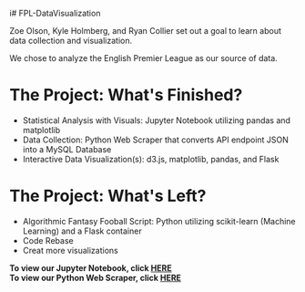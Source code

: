i# FPL-DataVisualization

Zoe Olson, Kyle Holmberg, and Ryan Collier set out a goal to learn about data collection and visualization.

We chose to analyze the English Premier League as our source of data.

<h1>The Project: What's Finished?</h1>
<ul>
<li>Statistical Analysis with Visuals: Jupyter Notebook utilizing pandas and matplotlib</li>
<li>Data Collection: Python Web Scraper that converts API endpoint JSON into a MySQL Database</li>
<li>Interactive Data Visualization(s): d3.js, matplotlib, pandas, and Flask</li>
</ul>

<h1>The Project: What's Left?</h1>
<ul>
<li>Algorithmic Fantasy Fooball Script: Python utilizing scikit-learn (Machine Learning) and a Flask container</li>
<li>Code Rebase</li>
<li>Creat more visualizations</li>
</ul>

<b>To view our Jupyter Notebook, click [HERE](http://nbviewer.jupyter.org/github/kylemh/FPL-Data-Visualization/blob/master/FPL_Notebook_Files/Jupyter_viz.ipynb)</b>
<br>
<b>To view our Python Web Scraper, click [HERE](https://github.com/kylemh/FPL-Data-Visualization/blob/master/FPL_CSV_Converter/fpl_csv_converter.py)</b>

